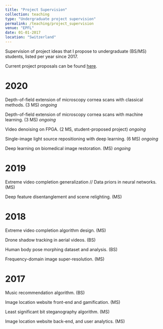 ```yaml
---
title: "Project Supervision"
collection: teaching
type: "Undergraduate project supervision"
permalink: /teaching/project_supervision
venue: "EPFL"
date: 01-01-2017
location: "Switzerland"
---
```



Supervision of project ideas that I propose to undergraduate (BS/MS) students, listed per year since 2017.

Current project proposals can be found [here](https://ivrl.epfl.ch/available-projects/).

2020
=====
Depth-of-field extension of microscopy cornea scans with classical methods. (3 MS) *ongoing*

Depth-of-field extension of microscopy cornea scans with machine learning. (3 MS) *ongoing*

Video denoising on FPGA. (2 MS, student-proposed project) *ongoing*

Single-image light source repositioning with deep learning. (6 MS) *ongoing*

Deep learning on biomedical image restoration. (MS) *ongoing*


2019
=====
Extreme video completion generalization // Data priors in neural networks. (MS)

Deep feature disentanglement and scene relighting. (MS)


2018
====
Extreme video completion algorithm design. (MS)

Drone shadow tracking in aerial videos. (BS)

Human body pose morphing dataset and analysis. (BS)

Frequency-domain image super-resolution. (MS)


2017
====
Music recommendation algorithm. (BS)

Image location website front-end and gamification. (MS)

Least significant bit steganography algorithm. (MS)

Image location website back-end, and user analytics. (MS)

